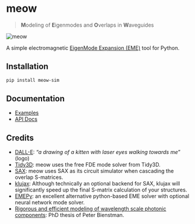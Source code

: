 # meow

> **M**odeling of **E**igenmodes and **O**verlaps in **W**aveguides

![meow](docs/source/_static/img/meow.png)

A simple electromagnetic [EigenMode Expansion (EME)](https://en.wikipedia.org/wiki/Eigenmode_expansion) tool for Python.

## Installation

```sh
pip install meow-sim
```

## Documentation

- [Examples](https://flaport.github.io/meow/examples.html)
- [API Docs](https://flaport.github.io/meow/meow.html)

## Credits

- [DALL-E](https://labs.openai.com): _“a drawing of a kitten with laser eyes walking towards me”_ (logo)
- [Tidy3D](https://github.com/flexcompute/tidy3d): meow uses the free FDE mode solver from Tidy3D.
- [SAX](https://github.com/flaport/sax): meow uses SAX as its circuit simulator when cascading the overlap S-matrices.
- [klujax](https://github.com/flaport/sax): Although technically an optional backend for SAX, klujax will significantly speed up the final S-matrix calculation of your structures.
- [EMEPy](https://github.com/emepy): an excellent alternative python-based EME solver with optional neural network mode solver.
- [Rigorous and efficient modeling of wavelength scale photonic components](http://photonics.intec.ugent.be/download/phd_104.pdf): PhD thesis of Peter Bienstman.

